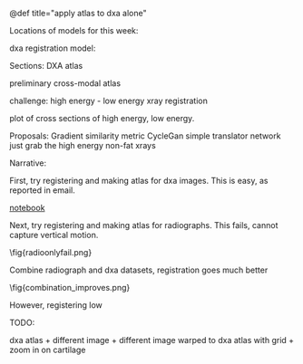 @def title="apply atlas to dxa alone"

Locations of models for this week:

dxa registration model:


Sections:
DXA atlas

preliminary cross-modal atlas

challenge: high energy - low energy xray registration

plot of cross sections of high energy, low energy.

Proposals: 
Gradient similarity metric
CycleGan
simple translator network
just grab the high energy non-fat xrays




Narrative:

First, try registering and making atlas for dxa images. This is easy, as reported in email. 

[notebook](https://github.com/HastingsGreer/dxa_radiograph/blob/master/wholething.ipynb)

Next, try registering and making atlas for radiographs. This fails, cannot capture vertical motion.

\fig{radioonlyfail.png}

Combine radiograph and dxa datasets, registration goes much better

\fig{combination_improves.png}

However, registering low 


TODO: 

dxa atlas + different image + different image warped to dxa atlas with grid + zoom in on cartilage
